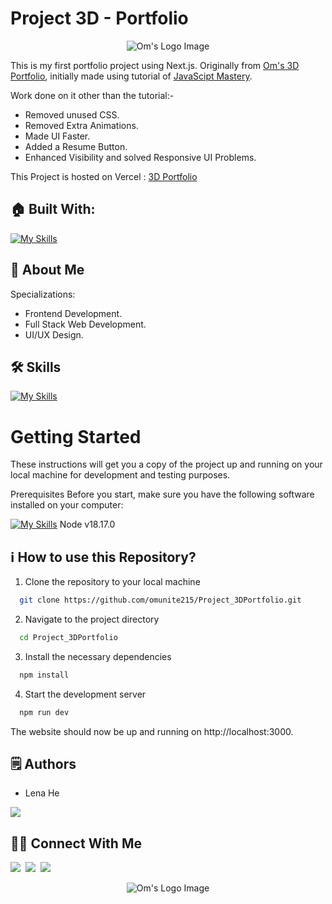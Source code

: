 # Project 3D - Portfolio

<p align="center">
  <img src="https://user-images.githubusercontent.com/78680563/227708528-0e803ddf-506e-4d8b-98bc-dd7bf0f1b518.png" alt="Om's Logo Image"/>
</p>

This is my first portfolio project using Next.js. Originally from [Om's 3D Portfolio](https://github.com/omunite215/Project_3DPortfolio), initially made using tutorial of [JavaScipt Mastery](https://youtu.be/0fYi8SGA20k?feature=shared).

Work done on it other than the tutorial:-
- Removed unused CSS.
- Removed Extra Animations.
- Made UI Faster.
- Added a Resume Button.
- Enhanced Visibility and solved Responsive UI Problems.

This Project is hosted on Vercel : [3D Portfolio](https://project-3-d-portfolio-mu.vercel.app/)

## 🏠 Built With:

[![My Skills](https://skillicons.dev/icons?i=vscode,react,nextjs,threejs,tailwind,vercel)](https://skillicons.dev)


## 🚀 About Me
Specializations:
- Frontend Development.
- Full Stack Web Development.
- UI/UX Design.

## 🛠 Skills

[![My Skills](https://skillicons.dev/icons?i=html,css,sass,js,ts,angular,react,nextjs,bootstrap,tailwind,ruby,postgres,graphql,wordpress,git,threejs,d3,aws,figma,ps,ai)](https://skillicons.dev)


# Getting Started

These instructions will get you a copy of the project up and running on your local machine for development and testing purposes.

Prerequisites
Before you start, make sure you have the following software installed on your computer:

[![My Skills](https://skillicons.dev/icons?i=nodejs)](https://skillicons.dev) Node v18.17.0


## ℹ️ How to use this Repository?

1. Clone the repository to your local machine

```bash
  git clone https://github.com/omunite215/Project_3DPortfolio.git

```
2. Navigate to the project directory

```bash
  cd Project_3DPortfolio
```
3. Install the necessary dependencies
```bash
  npm install
```

4. Start the development server
```bash
  npm run dev
```

The website should now be up and running on http://localhost:3000.


## 🗒️ Authors
- Lena He

<p align="left">
  <a href="https://skillicons.dev">
    <a href="https://github.com/leneehe">
      <img src="https://skillicons.dev/icons?i=github" />
    </a>
  </a>
</p>

## 🙋‍♂️ Connect With Me

[<img src="https://skillicons.dev/icons?i=github" />](https://github.com/leneehe)&nbsp;
[<img src="https://skillicons.dev/icons?i=linkedin" />](https://www.linkedin.com/in/lenahe/)&nbsp;
[<img src="https://skillicons.dev/icons?i=devto" />](https://github.com/leneehe)

<p align="center">
  <img src="https://github.com/omunite215/Project_3DPortfolio/assets/78680563/2fcf609b-e802-4fec-8c82-8f55fd043437" alt="Om's Logo Image"/>
</p>
